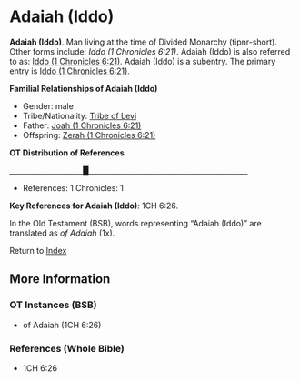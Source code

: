 # Adaiah (Iddo)
**Adaiah (Iddo)**. 
Man living at the time of Divided Monarchy (tipnr-short). 
Other forms include: 
*Iddo (1 Chronicles 6:21)*. 
Adaiah (Iddo) is also referred to as: 
[Iddo (1 Chronicles 6:21)](Iddo.4.md). 
Adaiah (Iddo) is a subentry. The primary entry is 
[Iddo (1 Chronicles 6:21)](Iddo.4.md). 




**Familial Relationships of Adaiah (Iddo)**


* Gender: male
* Tribe/Nationality: [Tribe of Levi](../../../groups/md/acai/Levi.md)
* Father: [Joah (1 Chronicles 6:21)](Joah.2.md)
* Offspring: [Zerah (1 Chronicles 6:21)](Zerah.4.md)


**OT Distribution of References**

▁▁▁▁▁▁▁▁▁▁▁▁█▁▁▁▁▁▁▁▁▁▁▁▁▁▁▁▁▁▁▁▁▁▁▁▁▁▁
* References: 1 Chronicles: 1



**Key References for Adaiah (Iddo)**: 
1CH 6:26. 


In the Old Testament (BSB), words representing “Adaiah (Iddo)” are translated as 
*of Adaiah* (1x). 




Return to [Index](00-Index.md)

## More Information

### OT Instances (BSB)

* of Adaiah (1CH 6:26)



### References (Whole Bible)

* 1CH 6:26



